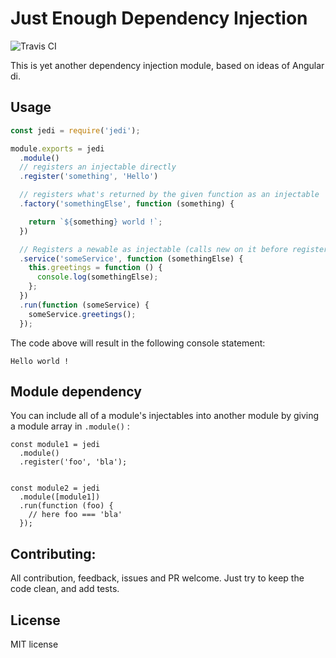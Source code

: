Just Enough Dependency Injection
====================

![Travis CI](https://travis-ci.org/william26/je-di.svg?branch=master)

This is yet another dependency injection module, based on ideas of Angular di.

Usage
----

```javascript
const jedi = require('jedi');

module.exports = jedi
  .module()
  // registers an injectable directly
  .register('something', 'Hello')

  // registers what's returned by the given function as an injectable
  .factory('somethingElse', function (something) {

    return `${something} world !`;
  })

  // Registers a newable as injectable (calls new on it before register)
  .service('someService', function (somethingElse) {
    this.greetings = function () {
      console.log(somethingElse);
    };
  })
  .run(function (someService) {
    someService.greetings();
  });

```

The code above will result in the following console statement:

```
Hello world !
```

Module dependency
------------

You can include all of a module's injectables into another module by giving a module array in `.module()` :

```
const module1 = jedi
  .module()
  .register('foo', 'bla');


const module2 = jedi
  .module([module1])
  .run(function (foo) {
    // here foo === 'bla'
  });
```

Contributing:
-----

All contribution, feedback, issues and PR welcome.
Just try to keep the code clean, and add tests.


License
------

MIT license
